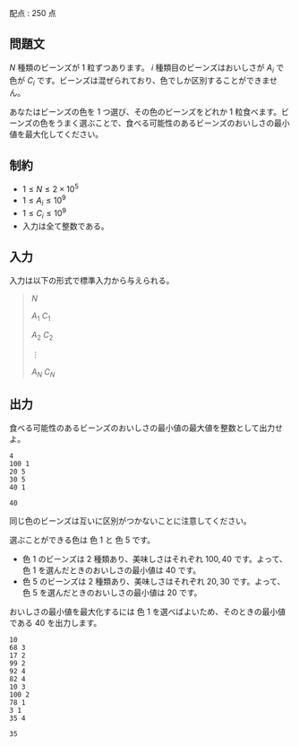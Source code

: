 配点 : $250$ 点

## 問題文

$N$ 種類のビーンズが $1$ 粒ずつあります。 $i$ 種類目のビーンズはおいしさが $A_i$ で色が $C_i$ です。ビーンズは混ぜられており、色でしか区別することができません。

あなたはビーンズの色を $1$ つ選び、その色のビーンズをどれか $1$ 粒食べます。ビーンズの色をうまく選ぶことで、食べる可能性のあるビーンズのおいしさの最小値を最大化してください。

## 制約

- $1 \leq N \leq 2 \times 10^{5}$
- $1 \leq A_i \leq 10^{9}$
- $1 \leq C_i \leq 10^{9}$
- 入力は全て整数である。

## 入力

入力は以下の形式で標準入力から与えられる。

> $N$
> 
> $A_1$ $C_1$
> 
> $A_2$ $C_2$
> 
> $\vdots$
> 
> $A_N$ $C_N$

## 出力

食べる可能性のあるビーンズのおいしさの最小値の最大値を整数として出力せよ。

```input1
4
100 1
20 5
30 5
40 1
```

```output1
40
```

同じ色のビーンズは互いに区別がつかないことに注意してください。

選ぶことができる色は 色 $1$ と 色 $5$ です。

- 色 $1$ のビーンズは $2$ 種類あり、美味しさはそれぞれ $100, 40$ です。よって、色 $1$ を選んだときのおいしさの最小値は $40$ です。
- 色 $5$ のビーンズは $2$ 種類あり、美味しさはそれぞれ $20, 30$ です。よって、色 $5$ を選んだときのおいしさの最小値は $20$ です。

おいしさの最小値を最大化するには 色 $1$ を選べばよいため、そのときの最小値である $40$ を出力します。

```input2
10
68 3
17 2
99 2
92 4
82 4
10 3
100 2
78 1
3 1
35 4
```

```output2
35
```